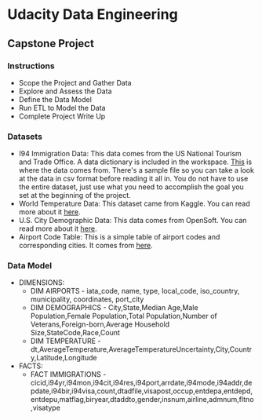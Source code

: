 # Udacity Data Engineering

## Capstone Project

### Instructions
- Scope the Project and Gather Data
- Explore and Assess the Data
- Define the Data Model
- Run ETL to Model the Data
- Complete Project Write Up

### Datasets 
- I94 Immigration Data: This data comes from the US National Tourism and Trade Office. A data dictionary is included in the workspace. [This](https://travel.trade.gov/research/reports/i94/historical/2016.html) is where the data comes from. There's a sample file so you can take a look at the data in csv format before reading it all in. You do not have to use the entire dataset, just use what you need to accomplish the goal you set at the beginning of the project.
- World Temperature Data: This dataset came from Kaggle. You can read more about it [here](https://www.kaggle.com/berkeleyearth/climate-change-earth-surface-temperature-data).
- U.S. City Demographic Data: This data comes from OpenSoft. You can read more about it [here](https://public.opendatasoft.com/explore/dataset/us-cities-demographics/export/).
- Airport Code Table: This is a simple table of airport codes and corresponding cities. It comes from [here](https://datahub.io/core/airport-codes#data).

### Data Model

- DIMENSIONS:
    - DIM AIRPORTS - iata_code, name, type, local_code, iso_country, municipality, coordinates, port_city
    - DIM DEMOGRAPHICS - City,State,Median Age,Male Population,Female Population,Total Population,Number of Veterans,Foreign-born,Average Household Size,StateCode,Race,Count
    - DIM TEMPERATURE - dt,AverageTemperature,AverageTemperatureUncertainty,City,Country,Latitude,Longitude
- FACTS:
    - FACT IMMIGRATIONS - cicid,i94yr,i94mon,i94cit,i94res,i94port,arrdate,i94mode,i94addr,depdate,i94bir,i94visa,count,dtadfile,visapost,occup,entdepa,entdepd,entdepu,matflag,biryear,dtaddto,gender,insnum,airline,admnum,fltno,visatype

